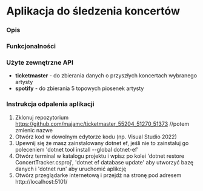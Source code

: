 # Aplikacja do śledzenia koncertów

### Opis


### Funkcjonalności


### Użyte zewnętrzne API
- **ticketmaster** - do zbierania danych o przyszłych koncertach wybranego artysty
- **spotify** - do zbierania 5 topowych piosenek artysty

### Instrukcja odpalenia aplikacji
1. Zklonuj repozytorium https://github.com/majamc/ticketmaster_55204_51270_51373 //potem zmienic nazwe
2. Otwórz kod w dowolnym edytorze kodu (np. Visual Studio 2022)
3. Upewnij się że masz zainstalowany dotnet ef, jeśli nie to zainstaluj go poleceniem 'dotnet tool install --global dotnet-ef'
4. Otwórz terminal w katalogu projektu i wpisz po kolei 'dotnet restore ConcertTracker.csproj', 'dotnet ef database update' aby utworzyć bazę danych i 'dotnet run' aby uruchomić aplikcję
5. Otwórz przeglądarke internetową i przejdź na stronę pod adresem http://localhost:5101/
